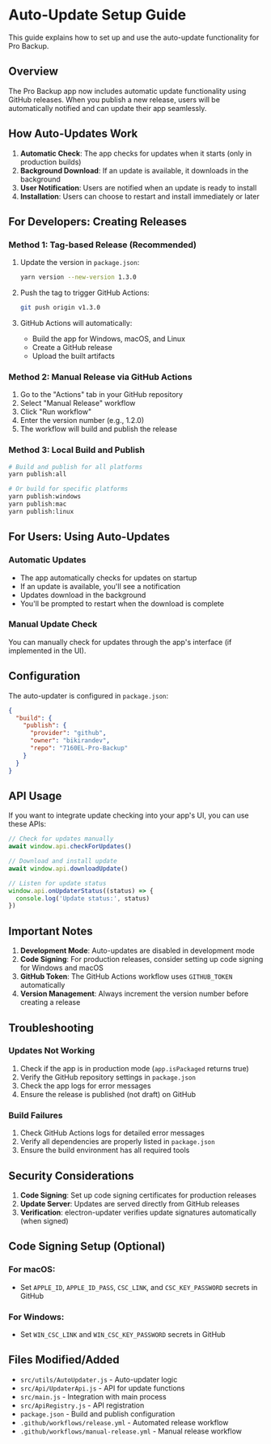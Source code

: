 # Auto-Update Setup Guide

This guide explains how to set up and use the auto-update functionality for Pro Backup.

## Overview

The Pro Backup app now includes automatic update functionality using GitHub releases. When you publish a new release, users will be automatically notified and can update their app seamlessly.

## How Auto-Updates Work

1. **Automatic Check**: The app checks for updates when it starts (only in production builds)
2. **Background Download**: If an update is available, it downloads in the background
3. **User Notification**: Users are notified when an update is ready to install
4. **Installation**: Users can choose to restart and install immediately or later

## For Developers: Creating Releases

### Method 1: Tag-based Release (Recommended)

1. Update the version in `package.json`:
   ```bash
   yarn version --new-version 1.3.0
   ```

2. Push the tag to trigger GitHub Actions:
   ```bash
   git push origin v1.3.0
   ```

3. GitHub Actions will automatically:
   - Build the app for Windows, macOS, and Linux
   - Create a GitHub release
   - Upload the built artifacts

### Method 2: Manual Release via GitHub Actions

1. Go to the "Actions" tab in your GitHub repository
2. Select "Manual Release" workflow
3. Click "Run workflow"
4. Enter the version number (e.g., 1.2.0)
5. The workflow will build and publish the release

### Method 3: Local Build and Publish

```bash
# Build and publish for all platforms
yarn publish:all

# Or build for specific platforms
yarn publish:windows
yarn publish:mac
yarn publish:linux
```

## For Users: Using Auto-Updates

### Automatic Updates

- The app automatically checks for updates on startup
- If an update is available, you'll see a notification
- Updates download in the background
- You'll be prompted to restart when the download is complete

### Manual Update Check

You can manually check for updates through the app's interface (if implemented in the UI).

## Configuration

The auto-updater is configured in `package.json`:

```json
{
  "build": {
    "publish": {
      "provider": "github",
      "owner": "bikirandev",
      "repo": "7160EL-Pro-Backup"
    }
  }
}
```

## API Usage

If you want to integrate update checking into your app's UI, you can use these APIs:

```javascript
// Check for updates manually
await window.api.checkForUpdates()

// Download and install update
await window.api.downloadUpdate()

// Listen for update status
window.api.onUpdaterStatus((status) => {
  console.log('Update status:', status)
})
```

## Important Notes

1. **Development Mode**: Auto-updates are disabled in development mode
2. **Code Signing**: For production releases, consider setting up code signing for Windows and macOS
3. **GitHub Token**: The GitHub Actions workflow uses `GITHUB_TOKEN` automatically
4. **Version Management**: Always increment the version number before creating a release

## Troubleshooting

### Updates Not Working

1. Check if the app is in production mode (`app.isPackaged` returns true)
2. Verify the GitHub repository settings in `package.json`
3. Check the app logs for error messages
4. Ensure the release is published (not draft) on GitHub

### Build Failures

1. Check GitHub Actions logs for detailed error messages
2. Verify all dependencies are properly listed in `package.json`
3. Ensure the build environment has all required tools

## Security Considerations

1. **Code Signing**: Set up code signing certificates for production releases
2. **Update Server**: Updates are served directly from GitHub releases
3. **Verification**: electron-updater verifies update signatures automatically (when signed)

## Code Signing Setup (Optional)

### For macOS:
- Set `APPLE_ID`, `APPLE_ID_PASS`, `CSC_LINK`, and `CSC_KEY_PASSWORD` secrets in GitHub

### For Windows:
- Set `WIN_CSC_LINK` and `WIN_CSC_KEY_PASSWORD` secrets in GitHub

## Files Modified/Added

- `src/utils/AutoUpdater.js` - Auto-updater logic
- `src/Api/UpdaterApi.js` - API for update functions
- `src/main.js` - Integration with main process
- `src/ApiRegistry.js` - API registration
- `package.json` - Build and publish configuration
- `.github/workflows/release.yml` - Automated release workflow
- `.github/workflows/manual-release.yml` - Manual release workflow
